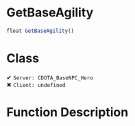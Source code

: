 # GetBaseAgility
```js
float GetBaseAgility()
```
# Class
✔ `Server: CDOTA_BaseNPC_Hero`  
✖ `Client: undefined`  

# Function Description

